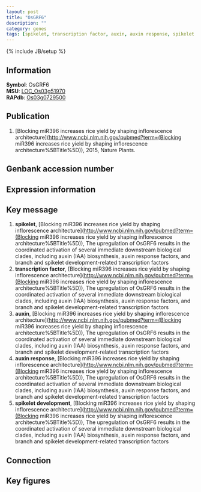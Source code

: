 ```yaml
---
layout: post
title: "OsGRF6"
description: ""
category: genes
tags: [spikelet, transcription factor, auxin, auxin response, spikelet development, Gene]
---
```

{% include JB/setup %}

## Information
__Symbol__: OsGRF6  
__MSU__: [LOC_Os03g51970](http://rice.plantbiology.msu.edu/cgi-bin/ORF_infopage.cgi?orf=LOC_Os03g51970)  
__RAPdb__: [Os03g0729500](http://rapdb.dna.affrc.go.jp/viewer/gbrowse_details/irgsp1?name=Os03g0729500)  

## Publication
1. [Blocking miR396 increases rice yield by shaping inflorescence architecture](http://www.ncbi.nlm.nih.gov/pubmed?term=(Blocking miR396 increases rice yield by shaping inflorescence architecture%5BTitle%5D)), 2015, Nature Plants.

## Genbank accession number

## Expression information

## Key message
1. __spikelet__, [Blocking miR396 increases rice yield by shaping inflorescence architecture](http://www.ncbi.nlm.nih.gov/pubmed?term=(Blocking miR396 increases rice yield by shaping inflorescence architecture%5BTitle%5D)),  The upregulation of OsGRF6 results in the coordinated activation of several immediate downstream biological clades, including auxin (IAA) biosynthesis, auxin response factors, and branch and spikelet development-related transcription factors
2. __transcription factor__, [Blocking miR396 increases rice yield by shaping inflorescence architecture](http://www.ncbi.nlm.nih.gov/pubmed?term=(Blocking miR396 increases rice yield by shaping inflorescence architecture%5BTitle%5D)),  The upregulation of OsGRF6 results in the coordinated activation of several immediate downstream biological clades, including auxin (IAA) biosynthesis, auxin response factors, and branch and spikelet development-related transcription factors
3. __auxin__, [Blocking miR396 increases rice yield by shaping inflorescence architecture](http://www.ncbi.nlm.nih.gov/pubmed?term=(Blocking miR396 increases rice yield by shaping inflorescence architecture%5BTitle%5D)),  The upregulation of OsGRF6 results in the coordinated activation of several immediate downstream biological clades, including auxin (IAA) biosynthesis, auxin response factors, and branch and spikelet development-related transcription factors
4. __auxin response__, [Blocking miR396 increases rice yield by shaping inflorescence architecture](http://www.ncbi.nlm.nih.gov/pubmed?term=(Blocking miR396 increases rice yield by shaping inflorescence architecture%5BTitle%5D)),  The upregulation of OsGRF6 results in the coordinated activation of several immediate downstream biological clades, including auxin (IAA) biosynthesis, auxin response factors, and branch and spikelet development-related transcription factors
5. __spikelet development__, [Blocking miR396 increases rice yield by shaping inflorescence architecture](http://www.ncbi.nlm.nih.gov/pubmed?term=(Blocking miR396 increases rice yield by shaping inflorescence architecture%5BTitle%5D)),  The upregulation of OsGRF6 results in the coordinated activation of several immediate downstream biological clades, including auxin (IAA) biosynthesis, auxin response factors, and branch and spikelet development-related transcription factors

## Connection

## Key figures


